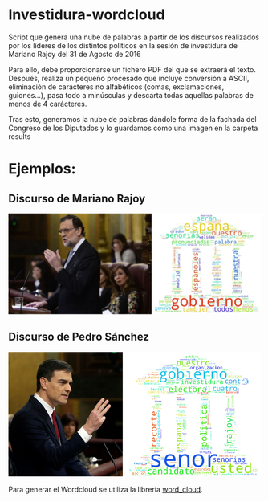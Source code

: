 # Investidura-wordcloud
Script que genera una nube de palabras a partir de los discursos realizados por los líderes de los distintos políticos en la sesión de investidura de Mariano Rajoy del 31 de Agosto de 2016

Para ello, debe proporcionarse un fichero PDF del que se extraerá el texto. Después, realiza un pequeño procesado que incluye conversión a ASCII, eliminación de carácteres no alfabéticos (comas, exclamaciones, guiones...), pasa todo a minúsculas y descarta todas aquellas palabras de menos de 4 carácteres.

Tras esto, generamos la nube de palabras dándole forma de la fachada del Congreso de los Diputados y lo guardamos como una imagen en la carpeta results

# Ejemplos: 

## Discurso de Mariano Rajoy
![Wordcloud Rajoy](https://github.com/AlexGascon/Investidura-wordcloud/blob/master/result/rajoy_combinado.jpg)

## Discurso de Pedro Sánchez
![Wordcloud Sanchez](https://github.com/AlexGascon/Investidura-wordcloud/blob/master/result/sanchez_combinado.jpg)


Para generar el Wordcloud se utiliza la librería [word_cloud](https://github.com/amueller/word_cloud).

